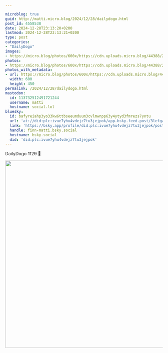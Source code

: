 ```yaml
---

microblog: true
guid: http://matti.micro.blog/2024/12/28/dailydogo.html
post_id: 4558538
date: 2024-12-28T23:13:20+0200
lastmod: 2024-12-28T23:13:21+0200
type: post
categories:
- "DailyDogo"
images:
- https://micro.blog/photos/600x/https://cdn.uploads.micro.blog/44388/2024/4dbc8ec93b8b4e9eab79258c23fbf2cb.jpg
photos:
- https://micro.blog/photos/600x/https://cdn.uploads.micro.blog/44388/2024/4dbc8ec93b8b4e9eab79258c23fbf2cb.jpg
photos_with_metadata:
- url: https://micro.blog/photos/600x/https://cdn.uploads.micro.blog/44388/2024/4dbc8ec93b8b4e9eab79258c23fbf2cb.jpg
  width: 600
  height: 450
permalink: /2024/12/28/dailydogo.html
mastodon:
  id: 113732512491721244
  username: matti
  hostname: social.lol
bluesky:
  id: bafyreiahp3yo33kw6ttbseeumduum3cvlmwnpp63y4ytyd3fmrezs7yntu
  url: 'at://did:plc:ivue7yhu4vdejz7tu3jejpok/app.bsky.feed.post/3lefgatptz32s'
  link: 'https://bsky.app/profile/did:plc:ivue7yhu4vdejz7tu3jejpok/post/3lefgatptz32s'
  handle: finn-matti.bsky.social
  hostname: bsky.social
  did: 'did:plc:ivue7yhu4vdejz7tu3jejpok'
---
```

DailyDogo 1129 🐶

<img src="/media/uploads/2024/4dbc8ec93b8b4e9eab79258c23fbf2cb.jpg" width="600" alt="" />
